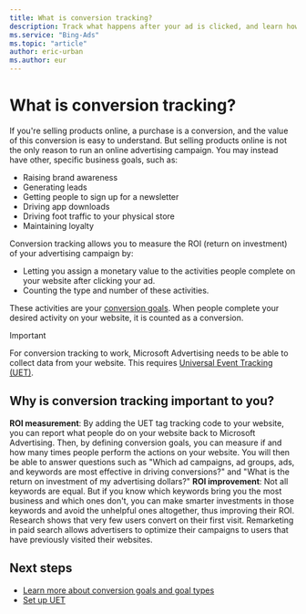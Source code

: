 ```yaml
---
title: What is conversion tracking?
description: Track what happens after your ad is clicked, and learn how customers interact with your website by creating goals with Universal Event Tracking.
ms.service: "Bing-Ads"
ms.topic: "article"
author: eric-urban
ms.author: eur
---
```


# What is conversion tracking?

If you're selling products online, a purchase is a conversion, and the value of this conversion is easy to understand. But selling products online is not the only reason to run an online advertising campaign. You may instead have other, specific business goals, such as:

- Raising brand awareness
- Generating leads
- Getting people to sign up for a newsletter
- Driving app downloads
- Driving foot traffic to your physical store
- Maintaining  loyalty

Conversion tracking allows you to measure the ROI (return on investment) of your advertising campaign by:
- Letting you assign a monetary value to the activities people complete on your website after clicking your ad.
- Counting the type and number of these activities.

These activities are your [conversion goals](./hlp_BA_CONC_UETv2CTGoalType.md). When people complete your desired activity on your website, it is counted as a conversion.

> [!IMPORTANT]
> For conversion tracking to work, Microsoft Advertising needs to be able to collect data from your website. This requires [Universal Event Tracking (UET)](./hlp_BA_CONC_UETv2WhatIsTag.md).

## Why is conversion tracking important to you?

**ROI measurement**: By adding the UET tag tracking code to your website, you can report what people do on your website back to Microsoft Advertising. Then, by defining conversion goals, you can measure if and how many times people perform the actions on your website. You will then be able to answer questions such as "Which ad campaigns, ad groups, ads, and keywords are most effective in driving conversions?" and "What is the return on investment of my advertising dollars?"        **ROI improvement**:  Not all keywords are equal. But if you know which keywords bring you the most business and which ones don't, you can make smarter investments in those keywords and avoid the unhelpful ones altogether, thus improving their ROI. Research shows that very few users convert on their first visit. Remarketing in paid search allows advertisers to optimize their campaigns to users that have previously visited their websites.

## Next steps

- [Learn more about conversion goals and goal types](./hlp_BA_CONC_UETv2CTGoalType.md)
- [Set up UET](./hlp_BA_CONC_UET_Setup_Master.md)


